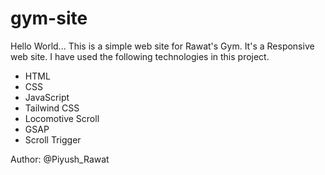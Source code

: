 # gym-site

Hello World...
This is a simple web site for Rawat's Gym. It's a Responsive web site.
I have used the following technologies in this project.
- HTML
- CSS
- JavaScript
- Tailwind CSS
- Locomotive Scroll
- GSAP
- Scroll Trigger

Author: @Piyush_Rawat